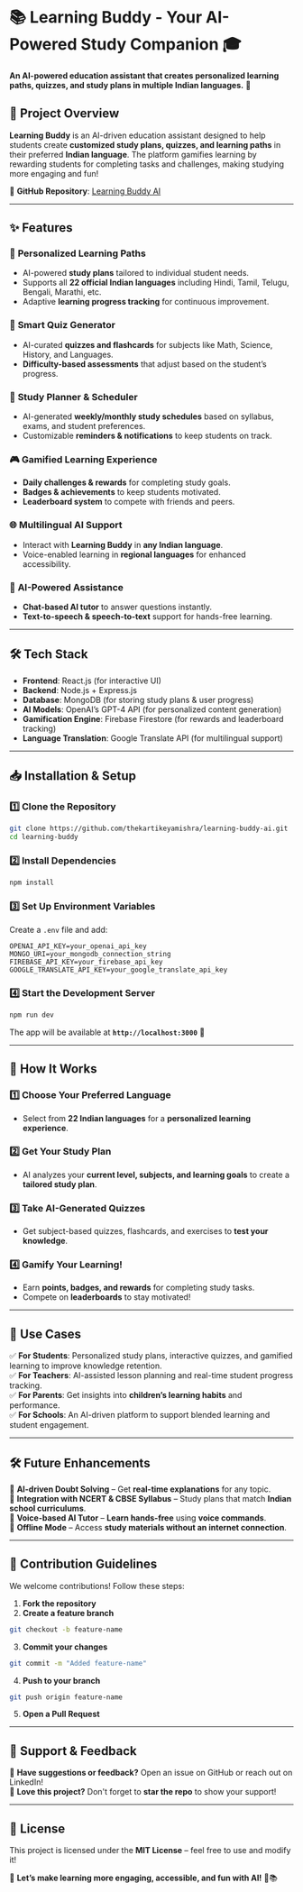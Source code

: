 # **📚 Learning Buddy - Your AI-Powered Study Companion 🎓**  

**An AI-powered education assistant that creates personalized learning paths, quizzes, and study plans in multiple Indian languages.** 🚀  

## **📌 Project Overview**  
**Learning Buddy** is an AI-driven education assistant designed to help students create **customized study plans, quizzes, and learning paths** in their preferred **Indian language**. The platform gamifies learning by rewarding students for completing tasks and challenges, making studying more engaging and fun!  

🔗 **GitHub Repository**: [Learning Buddy AI](https://github.com/thekartikeyamishra/learning-buddy-ai)  

---

## **✨ Features**  

### 🎯 **Personalized Learning Paths**  
- AI-powered **study plans** tailored to individual student needs.  
- Supports all **22 official Indian languages** including Hindi, Tamil, Telugu, Bengali, Marathi, etc.  
- Adaptive **learning progress tracking** for continuous improvement.  

### 📖 **Smart Quiz Generator**  
- AI-curated **quizzes and flashcards** for subjects like Math, Science, History, and Languages.  
- **Difficulty-based assessments** that adjust based on the student’s progress.  

### 📅 **Study Planner & Scheduler**  
- AI-generated **weekly/monthly study schedules** based on syllabus, exams, and student preferences.  
- Customizable **reminders & notifications** to keep students on track.  

### 🎮 **Gamified Learning Experience**  
- **Daily challenges & rewards** for completing study goals.  
- **Badges & achievements** to keep students motivated.  
- **Leaderboard system** to compete with friends and peers.  

### 🌐 **Multilingual AI Support**  
- Interact with **Learning Buddy** in **any Indian language**.  
- Voice-enabled learning in **regional languages** for enhanced accessibility.  

### 🤖 **AI-Powered Assistance**  
- **Chat-based AI tutor** to answer questions instantly.  
- **Text-to-speech & speech-to-text** support for hands-free learning.  

---

## **🛠️ Tech Stack**  

- **Frontend**: React.js (for interactive UI)  
- **Backend**: Node.js + Express.js  
- **Database**: MongoDB (for storing study plans & user progress)  
- **AI Models**: OpenAI’s GPT-4 API (for personalized content generation)  
- **Gamification Engine**: Firebase Firestore (for rewards and leaderboard tracking)  
- **Language Translation**: Google Translate API (for multilingual support)  

---

## **📥 Installation & Setup**  

### **1️⃣ Clone the Repository**  
```bash
git clone https://github.com/thekartikeyamishra/learning-buddy-ai.git
cd learning-buddy
```

### **2️⃣ Install Dependencies**  
```bash
npm install
```

### **3️⃣ Set Up Environment Variables**  
Create a `.env` file and add:  
```plaintext
OPENAI_API_KEY=your_openai_api_key
MONGO_URI=your_mongodb_connection_string
FIREBASE_API_KEY=your_firebase_api_key
GOOGLE_TRANSLATE_API_KEY=your_google_translate_api_key
```

### **4️⃣ Start the Development Server**  
```bash
npm run dev
```
The app will be available at **`http://localhost:3000`** 🎉  

---

## **🚀 How It Works**  

### **1️⃣ Choose Your Preferred Language**  
- Select from **22 Indian languages** for a **personalized learning experience**.  

### **2️⃣ Get Your Study Plan**  
- AI analyzes your **current level, subjects, and learning goals** to create a **tailored study plan**.  

### **3️⃣ Take AI-Generated Quizzes**  
- Get subject-based quizzes, flashcards, and exercises to **test your knowledge**.  

### **4️⃣ Gamify Your Learning!**  
- Earn **points, badges, and rewards** for completing study tasks.  
- Compete on **leaderboards** to stay motivated!  

---

## **🎯 Use Cases**  

✅ **For Students**: Personalized study plans, interactive quizzes, and gamified learning to improve knowledge retention.  
✅ **For Teachers**: AI-assisted lesson planning and real-time student progress tracking.  
✅ **For Parents**: Get insights into **children’s learning habits** and performance.  
✅ **For Schools**: An AI-driven platform to support blended learning and student engagement.  

---

## **🛠️ Future Enhancements**  

🔹 **AI-driven Doubt Solving** – Get **real-time explanations** for any topic.  
🔹 **Integration with NCERT & CBSE Syllabus** – Study plans that match **Indian school curriculums**.  
🔹 **Voice-based AI Tutor** – **Learn hands-free** using **voice commands**.  
🔹 **Offline Mode** – Access **study materials without an internet connection**.  

---

## **🤝 Contribution Guidelines**  

We welcome contributions! Follow these steps:  
1. **Fork the repository**  
2. **Create a feature branch**  
```bash
git checkout -b feature-name
```
3. **Commit your changes**  
```bash
git commit -m "Added feature-name"
```
4. **Push to your branch**  
```bash
git push origin feature-name
```
5. **Open a Pull Request**  

---

## **📢 Support & Feedback**  

💬 **Have suggestions or feedback?** Open an issue on GitHub or reach out on LinkedIn!  
🌟 **Love this project?** Don't forget to **star the repo** to show your support!  

---

## **📜 License**  
This project is licensed under the **MIT License** – feel free to use and modify it!  

🎉 **Let’s make learning more engaging, accessible, and fun with AI!** 🚀📚

